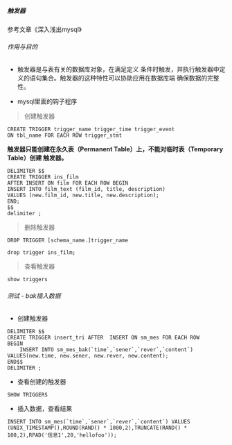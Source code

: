 ##### 触发器

参考文章《深入浅出mysql》

###### 作用与目的
- 触发器是与表有关的数据库对象，在满足定义
条件时触发，并执行触发器中定义的语句集合。触发器的这种特性可以协助应用在数据库端
确保数据的完整性。

- mysql里面的钩子程序

> 创建触发器

```
CREATE TRIGGER trigger_name trigger_time trigger_event
ON tbl_name FOR EACH ROW trigger_stmt
```
**触发器只能创建在永久表（Permanent Table）上，不能对临时表（Temporary Table）创建
触发器。**

```
DELIMITER $$
CREATE TRIGGER ins_film
AFTER INSERT ON film FOR EACH ROW BEGIN
INSERT INTO film_text (film_id, title, description)
VALUES (new.film_id, new.title, new.description);
END;
$$
delimiter ;
```

> 删除触发器

```
DROP TRIGGER [schema_name.]trigger_name
```

```
drop trigger ins_film;
```

> 查看触发器

```
show triggers 
```

###### 测试 - bak插入数据

- 创建触发器

```
DELIMITER $$
CREATE TRIGGER insert_tri AFTER  INSERT ON sm_mes FOR EACH ROW 
BEGIN
	INSERT INTO sm_mes_bak(`time`,`sener`,`rever`,`content`) VALUES(new.time, new.sener, new.rever, new.content);
END$$
DELIMITER ;
```

- 查看创建的触发器

```
SHOW TRIGGERS 
```

- 插入数据，查看结果

```
INSERT INTO sm_mes(`time`,`sener`,`rever`,`content`) VALUES (UNIX_TIMESTAMP(),ROUND(RAND() * 1000,2),TRUNCATE(RAND() * 100,2),RPAD('信息1',20,'hellofoo'));
```


